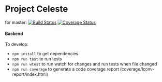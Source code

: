 Project Celeste
===============
for master:
[![Build Status](https://travis-ci.org/dpzmick/celeste.svg?branch=master)](https://travis-ci.org/dpzmick/celeste)
[![Coverage Status](https://coveralls.io/repos/dpzmick/celeste/badge.svg?branch=refactor&service=github)](https://coveralls.io/github/dpzmick/celeste?branch=master)

#### Backend
To develop:

* ```npm install``` to get dependencies
* ```npm run test``` to run tests
* ```npm run wtest``` to run watch for changes and run tests when file changed
* ```npm run coverage``` to generate a code coverage report (coverage/lconv-report/index.html)
